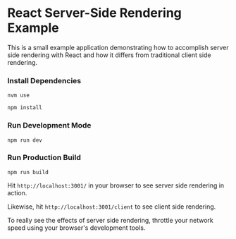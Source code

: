 # React Server-Side Rendering Example

This is a small example application demonstrating how to accomplish server side rendering with React and how it differs from traditional client side rendering.

### Install Dependencies
```
nvm use

npm install
```

### Run Development Mode
```
npm run dev
```

### Run Production Build
```
npm run build
```

Hit `http://localhost:3001/` in your browser to see server side rendering in action.

Likewise, hit `http://localhost:3001/client` to see client side rendering.

To really see the effects of server side rendering, throttle your network speed using your browser's development tools.
